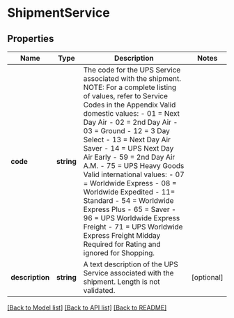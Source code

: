 # ShipmentService

## Properties
Name | Type | Description | Notes
------------ | ------------- | ------------- | -------------
**code** | **string** | The code for the UPS Service associated with the shipment.  NOTE: For a complete listing of values, refer to Service Codes in the Appendix  Valid domestic values: - 01 &#x3D; Next Day Air - 02 &#x3D; 2nd Day Air - 03 &#x3D; Ground - 12 &#x3D; 3 Day Select - 13 &#x3D; Next Day Air Saver - 14 &#x3D; UPS Next Day Air Early - 59 &#x3D; 2nd Day Air A.M. - 75 &#x3D; UPS Heavy Goods  Valid international values: - 07 &#x3D; Worldwide Express - 08 &#x3D; Worldwide Expedited - 11&#x3D; Standard - 54 &#x3D; Worldwide Express Plus - 65 &#x3D; Saver - 96 &#x3D; UPS Worldwide Express Freight - 71 &#x3D; UPS Worldwide Express Freight Midday  Required for Rating and ignored for Shopping. | 
**description** | **string** | A text description of the UPS Service associated with the shipment.  Length is not validated. | [optional] 

[[Back to Model list]](../../README.md#documentation-for-models) [[Back to API list]](../../README.md#documentation-for-api-endpoints) [[Back to README]](../../README.md)

